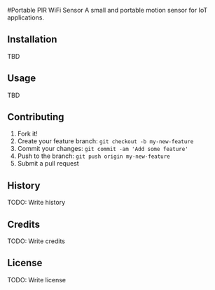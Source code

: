 #Portable PIR WiFi Sensor
A small and portable motion sensor for IoT applications.
## Installation
TBD
## Usage
TBD
## Contributing
1. Fork it!
2. Create your feature branch: `git checkout -b my-new-feature`
3. Commit your changes: `git commit -am 'Add some feature'`
4. Push to the branch: `git push origin my-new-feature`
5. Submit a pull request

## History
TODO: Write history
## Credits
TODO: Write credits
## License
TODO: Write license
